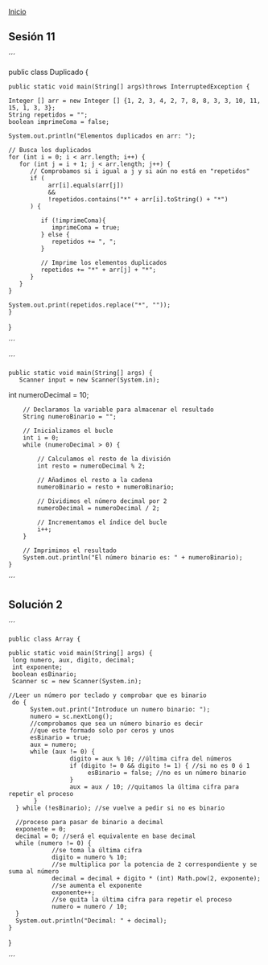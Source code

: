 <!-- No borrar o modificar -->
[Inicio](./index.md)

## Sesión 11 




´´´

public class Duplicado {

    public static void main(String[] args)throws InterruptedException {
        
    Integer [] arr = new Integer [] {1, 2, 3, 4, 2, 7, 8, 8, 3, 3, 10, 11, 15, 1, 3, 3};
    String repetidos = "";
    boolean imprimeComa = false; 

    System.out.println("Elementos duplicados en arr: "); 

    // Busca los duplicados 
    for (int i = 0; i < arr.length; i++) {  
       for (int j = i + 1; j < arr.length; j++) {
          // Comprobamos si i igual a j y si aún no está en "repetidos"
          if (
               arr[i].equals(arr[j]) 
               && 
               !repetidos.contains("*" + arr[i].toString() + "*") 
          ) {

             if (!imprimeComa){
                imprimeComa = true;
             } else {
                repetidos += ", "; 
             }

             // Imprime los elementos duplicados
             repetidos += "*" + arr[j] + "*";
          }
       }
    }

    System.out.print(repetidos.replace("*", ""));  
    }
}


´´´





´´´

    
  

    public static void main(String[] args) {
       Scanner input = new Scanner(System.in);
   int numeroDecimal = 10;

        // Declaramos la variable para almacenar el resultado
        String numeroBinario = "";

        // Inicializamos el bucle
        int i = 0;
        while (numeroDecimal > 0) {

            // Calculamos el resto de la división
            int resto = numeroDecimal % 2;

            // Añadimos el resto a la cadena
            numeroBinario = resto + numeroBinario;

            // Dividimos el número decimal por 2
            numeroDecimal = numeroDecimal / 2;

            // Incrementamos el índice del bucle
            i++;
        }

        // Imprimimos el resultado
        System.out.println("El número binario es: " + numeroBinario);
    }


´´´

## Solución 2

´´´


    public class Array {

    public static void main(String[] args) {
     long numero, aux, digito, decimal;
     int exponente;
     boolean esBinario;
     Scanner sc = new Scanner(System.in);

    //Leer un número por teclado y comprobar que es binario
     do {
          System.out.print("Introduce un numero binario: ");
          numero = sc.nextLong();
          //comprobamos que sea un número binario es decir
          //que este formado solo por ceros y unos
          esBinario = true;
          aux = numero;
          while (aux != 0) {
                     digito = aux % 10; //última cifra del números
                     if (digito != 0 && digito != 1) { //si no es 0 ó 1
                          esBinario = false; //no es un número binario
                     }
                     aux = aux / 10; //quitamos la última cifra para repetir el proceso                           
           }
      } while (!esBinario); //se vuelve a pedir si no es binario

      //proceso para pasar de binario a decimal
      exponente = 0;
      decimal = 0; //será el equivalente en base decimal
      while (numero != 0) {
                //se toma la última cifra
                digito = numero % 10;
                //se multiplica por la potencia de 2 correspondiente y se suma al número                          
                decimal = decimal + digito * (int) Math.pow(2, exponente);
                //se aumenta el exponente
                exponente++;
                //se quita la última cifra para repetir el proceso
                numero = numero / 10;
      }
      System.out.println("Decimal: " + decimal);
    }
}

´´´



